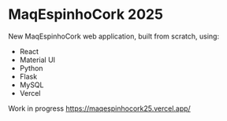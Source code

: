# MaqEspinhoCork 2025
New MaqEspinhoCork web application, built from scratch, using:
 - React
 - Material UI
 - Python
 - Flask
 - MySQL
 - Vercel

Work in progress
https://maqespinhocork25.vercel.app/
